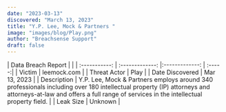 ```yaml
---
date: "2023-03-13"
discovered: "March 13, 2023"
title: "Y.P. Lee, Mock & Partners "
image: "images/blog/Play.png"
author: "Breachsense Support"
draft: false
---
```


| Data Breach Report           |              | 
| :-----------: | :-------------:     |:-------------:    | :-----:|
| Victim      | leemock.com      | 
| Threat Actor      | Play      | 
| Date Discovered      | Mar 13, 2023      | 
| Description      | Y.P. Lee, Mock & Partners employs around 340 professionals including over 180 intellectual property (IP) attorneys and attorneys-at-law and offers a full range of services in the intellectual property field.      | 
| Leak Size      | Unknown      | 

